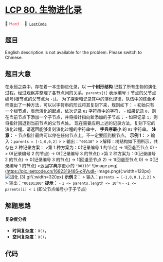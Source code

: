 # [LCP 80. 生物进化录](https://leetcode.cn/problems/qoQAMX)

🔴 <font color=#ff334b>Hard</font>&emsp; 🔗&ensp;[`LeetCode`](https://leetcode.cn/problems/qoQAMX)


## 题目

English description is not available for the problem. Please switch to
Chinese.


## 题目大意

在永恒之森中，存在着一本生物进化录，以 **一个树形结构** 记载了所有生物的演化过程。经过观察并整理了各节点间的关系，`parents[i]` 表示编号
`i` 节点的父节点编号(根节点的父节点为 `-1`)。
为了探索和记录其中的演化规律，队伍中的炼金术师提出了一种方法，可以以字符串的形式将其复刻下来，规则如下： \- 初始只有一个根节点，表示演化的起点，依次记录
`01` 字符串中的字符， \- 如果记录 `0`，则在当前节点下添加一个子节点，并将指针指向新添加的子节点； \- 如果记录
`1`，则将指针回退到当前节点的父节点处。 现在需要应用上述的记录方法，复刻下它的演化过程。请返回能够复刻演化过程的字符串中， **字典序最小** 的
`01` 字符串。 **注意：** \- 节点指针最终可以停在任何节点上，不一定要回到根节点。 **示例 1：** > 输入：`parents =
[-1,0,0,2]` > > 输出：`"00110"` > >解释：树结构如下图所示，共存在 2 种记录方案： >第 1 种方案为：0(记录编号 1
的节点) -> 1(回退至节点 0) -> 0(记录编号 2 的节点) -> 0((记录编号 3 的节点)) >第 2 种方案为：0(记录编号 2 的节点)
-> 0(记录编号 3 的节点) -> 1(回退至节点 2) -> 1(回退至节点 0) -> 0(记录编号 1 的节点) >返回字典序更小的
`"00110"` ![image.png](https://pic.leetcode.cn/1682319485-cRVudI-
image.png){:width=120px}![进化
(3).gif](https://pic.leetcode.cn/1682412701-waHdnm-%E8%BF%9B%E5%8C%96%20\\(3\\).gif){:width=320px}
**示例 2：** > 输入：`parents = [-1,0,0,1,2,2]` > > 输出：`"00101100"` **提示：** \- `1 <=
parents.length <= 10^4` \- `-1 <= parents[i] < i` (即父节点编号小于子节点)


## 解题思路

#### 复杂度分析

- **时间复杂度**：`O()`，
- **空间复杂度**：`O()`，

## 代码

```javascript

```